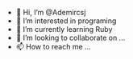 - 👋 Hi, I’m @Ademircsj
- 👀 I’m interested in programing
- 🌱 I’m currently learning Ruby
- 💞️ I’m looking to collaborate on ...
- 📫 How to reach me ...

<!---
Ademircsj/Ademircsj is a ✨ special ✨ repository because its `README.md` (this file) appears on your GitHub profile.
You can click the Preview link to take a look at your changes.
--->
